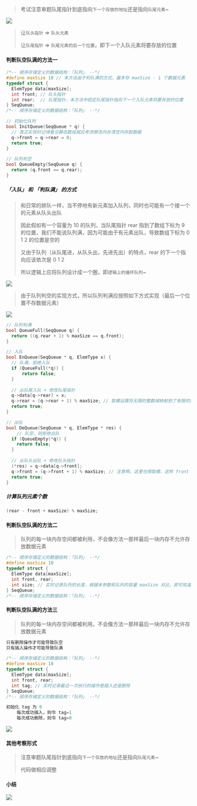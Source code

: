 > 考试注意审题队尾指针到底指向`下一个存放的地址`还是指向`队尾元素`~

![](https://gitee.com/pj-l/imgs-1/raw/master/screenShot/image-20211030165945840.png)

> 让`队头指针` => `队头元素`
>
> 让`队尾指针` => `队尾元素的后一个位置`，即下一个入队元素将要存放的位置

#### 判断队空队满的方法一

```c
/*-- 顺序存储定义的数据结构：「队列」 --*/
#define maxSize 10 // 本方法由于判队满的方式，最多存 maxSize - 1 个数据元素
typedef struct {
  ElemType data[maxSize];
  int front; // 队头指针
  int rear;  // 队尾指针，本方法中规定队尾指针指向下一个入队元素将要存放的位置
} SeqQueue;
/*-- 顺序存储定义的数据结构：「队列」 --*/

// 初始化队列
bool InitQueue(SeqQueue * q) {
  // 真正实现时记得看见静态数组就应考虑擦洗内存清空内存脏数据
  q->front = q->rear = 0;
  return true;
}

// 队列判空
bool QueueEmpty(SeqQueue q) {
  return (q.front == q.rear);
}
```

##### 「入队」 和 「判队满」 的方式

> 和日常的排队一样，当不停地有新元素加入队列，同时也可能有一个接一个的元素从队头出队
>
> 因此假如有一个容量为 10 的队列，当队尾指针 rear 指到了数组下标为 9 的位置，我们不能说队列满，因为可能由于有元素出队，导致数组下标为 0 1 2 的位置是空的
>
> 又由于队列（从队尾进，从队头出，先进先出）的特点，rear 的下一个指向应该依次是 0 1 2
>
> 所以逻辑上应将队列设计成一个圈，即`逻辑上的循环队列`~

![](https://gitee.com/pj-l/imgs-1/raw/master/screenShot/image-20211030153150671.png)

> 由于队列判空的实现方式，所以队列判满应按照如下方式实现（最后一个位置不存数据元素）

![](https://gitee.com/pj-l/imgs-1/raw/master/screenShot/image-20211030153734331.png)

```c
// 队列判满
bool QueueFull(SeqQueue q) {
  return ((q.rear + 1) % maxSize == q.front);
}

// 入队
bool EnQueue(SeqQueue * q, ElemType x) {
  // 队满，拒绝入队
  if (QueueFull(*q)) {
      return false;
  }
  
  // 从队尾入队 + 修改队尾指针
  q->data[q->rear] = x;
  q->rear = (q->rear + 1) % maxSize; // 取模运算将无限的整数域映射到了有限的整数集合~
  return true;
}

// 出队
bool DeQueue(SeqQueue * q, ElemType * res) {
	// 队空，则拒绝出队
  if (QueueEmpty(*q)) {
    return false;
  }
  
  // 从队头出队 + 修改队头指针
  (*res) = q->data[q->front];
  q->front = (q->front + 1) % maxSize; // 注意啊，这里也得取模，这样 front 指针才能转着圈圈移动
  return true;
}
```

##### 计算队列元素个数

```c
(rear - front + maxSize) % maxSize;
```

#### 判断队空队满的方法二

> 队列的每一块内存空间都被利用，不会像方法一那样最后一块内存不允许存放数据元素

```c
/*-- 顺序存储定义的数据结构：「队列」 --*/
#define maxSize 10
typedef struct {
  ElemType data[maxSize];
  int front, rear;
  int size; // 实时记录队列的长度，根据本参数和队列的容量 maxSize 对比，即可知道队空还是队满
} SeqQueue;
/*-- 顺序存储定义的数据结构：「队列」 --*/
```

#### 判断队空队满的方法三

> 队列的每一块内存空间都被利用，不会像方法一那样最后一块内存不允许存放数据元素

```c
只有删除操作才可能导致队空
只有插入操作才可能导致队满

/*-- 顺序存储定义的数据结构：「队列」 --*/
#define maxSize 10
typedef struct {
  ElemType data[maxSize];
  int front, rear;
  int tag; // 实时记录最近一次执行的操作是插入还是删除
} SeqQueue;
/*-- 顺序存储定义的数据结构：「队列」 --*/

初始化 tag 为 0
	每次成功插入，则令 tag=1
	每次成功删除，则令 tag=0
```

<img src='https://gitee.com/pj-l/imgs-1/raw/master/screenShot/image-20211030165442744.png'></img>

#### 其他考察形式

> 注意审题队尾指针到底指向`下一个存放的地址`还是指向`队尾元素`~
>
> 代码做相应调整

#### 小结

<img src='https://gitee.com/pj-l/imgs-1/raw/master/screenShot/image-20211030163905276.png'></img>
